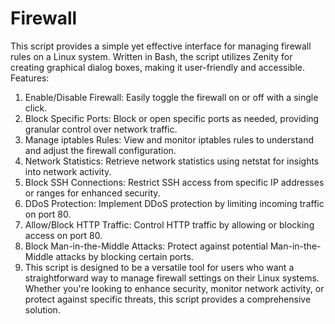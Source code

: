 # Firewall
This script provides a simple yet effective interface for managing firewall rules on a Linux system. Written in Bash, the script utilizes Zenity for creating graphical dialog boxes, making it user-friendly and accessible.
Features:
1. Enable/Disable Firewall: Easily toggle the firewall on or off with a single click.
2. Block Specific Ports: Block or open specific ports as needed, providing granular control over network traffic.
3. Manage iptables Rules: View and monitor iptables rules to understand and adjust the firewall configuration.
4. Network Statistics: Retrieve network statistics using netstat for insights into network activity.
5. Block SSH Connections: Restrict SSH access from specific IP addresses or ranges for enhanced security.
6. DDoS Protection: Implement DDoS protection by limiting incoming traffic on port 80.
7. Allow/Block HTTP Traffic: Control HTTP traffic by allowing or blocking access on port 80.
8. Block Man-in-the-Middle Attacks: Protect against potential Man-in-the-Middle attacks by blocking certain ports.
9. This script is designed to be a versatile tool for users who want a straightforward way to manage firewall settings on their Linux systems. Whether you're looking to enhance security, monitor network activity, or protect against specific threats, this script provides a comprehensive solution.
